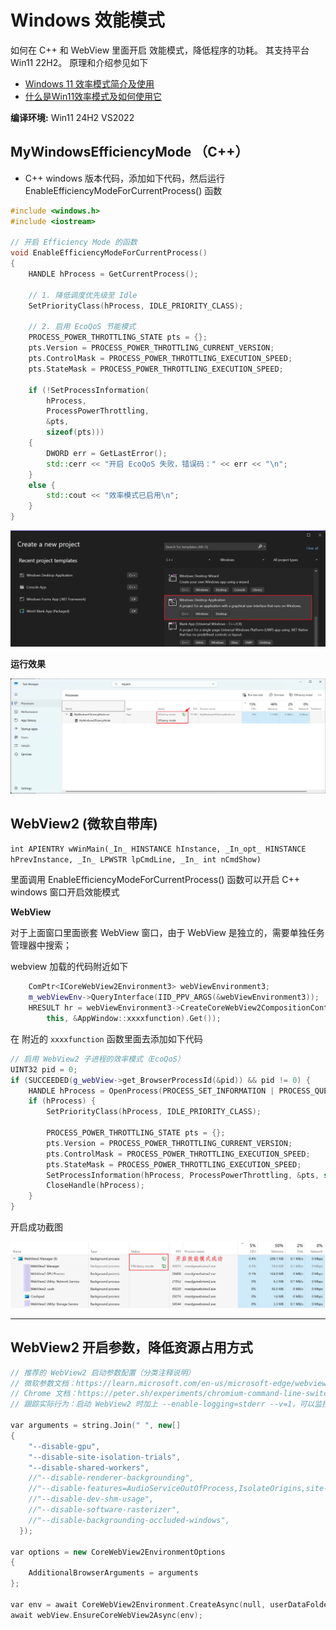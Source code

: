 # Windows 效能模式

如何在 C++ 和 WebView 里面开启 效能模式，降低程序的功耗。 其支持平台 Win11 22H2。 原理和介绍参见如下

- [Windows 11 效率模式简介及使用](https://www.sysgeek.cn/windows-11-efficiency-mode/)
- [什么是Win11效率模式及如何使用它](https://win.bandwh.com/opti/683.html)



**编译环境:** Win11 24H2  VS2022



## MyWindowsEfficiencyMode （C++）

- C++ windows 版本代码，添加如下代码，然后运行  EnableEfficiencyModeForCurrentProcess() 函数

```cpp
#include <windows.h>
#include <iostream>

// 开启 Efficiency Mode 的函数
void EnableEfficiencyModeForCurrentProcess()
{
    HANDLE hProcess = GetCurrentProcess();

    // 1. 降低调度优先级至 Idle
    SetPriorityClass(hProcess, IDLE_PRIORITY_CLASS);

    // 2. 启用 EcoQoS 节能模式
    PROCESS_POWER_THROTTLING_STATE pts = {};
    pts.Version = PROCESS_POWER_THROTTLING_CURRENT_VERSION;
    pts.ControlMask = PROCESS_POWER_THROTTLING_EXECUTION_SPEED;
    pts.StateMask = PROCESS_POWER_THROTTLING_EXECUTION_SPEED;

    if (!SetProcessInformation(
        hProcess,
        ProcessPowerThrottling,
        &pts,
        sizeof(pts)))
    {
        DWORD err = GetLastError();
        std::cerr << "开启 EcoQoS 失败，错误码：" << err << "\n";
    }
    else {
        std::cout << "效率模式已启用\n";
    }
}
```

![image-20250710175353052](./assets/image-20250710175353052.png)



**运行效果**

![image-20250710175138418](./assets/image-20250710175138418.png)





## WebView2 (微软自带库)

`int APIENTRY wWinMain(_In_ HINSTANCE hInstance, _In_opt_ HINSTANCE hPrevInstance, _In_ LPWSTR lpCmdLine, _In_ int nCmdShow)`

里面调用  EnableEfficiencyModeForCurrentProcess() 函数可以开启 C++ windows 窗口开启效能模式





**WebView** 

对于上面窗口里面嵌套 WebView 窗口，由于 WebView  是独立的，需要单独任务管理器中搜索；

webview 加载的代码附近如下

```cpp
	ComPtr<ICoreWebView2Environment3> webViewEnvironment3;
	m_webViewEnv->QueryInterface(IID_PPV_ARGS(&webViewEnvironment3));
	HRESULT hr = webViewEnvironment3->CreateCoreWebView2CompositionController(m_hMainWnd, Callback<ICoreWebView2CreateCoreWebView2CompositionControllerCompletedHandler>(
		this, &AppWindow::xxxxfunction).Get());
```

在 附近的 `xxxxfunction` 函数里面去添加如下代码

```cpp
// 启用 WebView2 子进程的效率模式（EcoQoS）
UINT32 pid = 0;
if (SUCCEEDED(g_webView->get_BrowserProcessId(&pid)) && pid != 0) {
    HANDLE hProcess = OpenProcess(PROCESS_SET_INFORMATION | PROCESS_QUERY_LIMITED_INFORMATION, FALSE, pid);
    if (hProcess) {
        SetPriorityClass(hProcess, IDLE_PRIORITY_CLASS);

        PROCESS_POWER_THROTTLING_STATE pts = {};
        pts.Version = PROCESS_POWER_THROTTLING_CURRENT_VERSION;
        pts.ControlMask = PROCESS_POWER_THROTTLING_EXECUTION_SPEED;
        pts.StateMask = PROCESS_POWER_THROTTLING_EXECUTION_SPEED;
        SetProcessInformation(hProcess, ProcessPowerThrottling, &pts, sizeof(pts));
        CloseHandle(hProcess);
    }
}
```



开启成功截图

![image-20250710180417278](./assets/image-20250710180417278.png)



---

## WebView2 开启参数，降低资源占用方式

```cpp
// 推荐的 WebView2 启动参数配置（分类注释说明）
// 微软参数文档：https://learn.microsoft.com/en-us/microsoft-edge/webview2/concepts/webview-features-flags?tabs=dotnetcsharp
// Chrome 文档：https://peter.sh/experiments/chromium-command-line-switches/
// 跟踪实际行为：启动 WebView2 时加上 --enable-logging=stderr --v=1，可以监控是否参数生效。

var arguments = string.Join(" ", new[]
{
    "--disable-gpu",	                                                             // ✅ 推荐	     降低 GPU 活动，节省功耗（尤其适合静态页面）	    会影响 WebGL、Canvas 渲染性能，某些页面可能变卡
    "--disable-site-isolation-trials",	                                             // ✅ 推荐	     减少多进程分离带来的资源开销	                    安全隔离性略下降，影响不大
    "--disable-shared-workers",	                                                     // ✅ 推荐	     避免 Web Worker 常驻线程消耗	                    某些应用如 WebIM、后台通信可能会失败
    //"--disable-renderer-backgrounding",	                                     // ⚠️ 按需	     禁用后台渲染降优先级，保持活跃响应	                会持续占用资源和电量，适用于需要后台实时更新的场景
    //"--disable-features=AudioServiceOutOfProcess,IsolateOrigins,site-per-process", // ⚠️ 谨慎使用	 减少子进程，提高整合度；可能降功耗	                降低安全性、影响复杂页面兼容性
    //"--disable-dev-shm-usage",	                                             // ⚠️ 一般不推荐	 用于共享内存不可靠的环境（如容器）	                桌面环境一般无影响，禁用可能反而增加内存开销
    //"--disable-software-rasterizer",	                                             // ❌ 不推荐	     若 GPU 被禁用，此项关闭会导致无法回退至 CPU 渲染	页面会显示异常甚至渲染失败（白屏）
    //"--disable-backgrounding-occluded-windows",	                             // ❌ 不推荐	     正常被遮挡的窗口应当节能处理	                    阻止系统节电优化，增加整体功耗
  });

var options = new CoreWebView2EnvironmentOptions
{
    AdditionalBrowserArguments = arguments
};

var env = await CoreWebView2Environment.CreateAsync(null, userDataFolder, options);
await webView.EnsureCoreWebView2Async(env);
```
